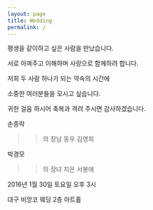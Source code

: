 ```yaml
---
layout: page
title: Wedding 
permalink: /
---
```


평생을 같이하고 싶은 사람을 만났습니다.

서로 아껴주고 이해하며 사랑으로 함께하려 합니다.

저희 두 사람 하나가 되는 약속의 시간에

소중한 여러분들을 모시고 싶습니다.

귀한 걸음 하시어 축복과 격려 주시면 감사하겠습니다.

손종락
>>의 장남 동우 
김영희

박경모
>>의 장녀 지은 
서봉애


2016년 1월 30일 토요일 오후 3시 

대구 비앙코 웨딩 2층 아트홀
